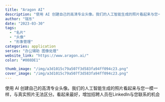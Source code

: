 ```yaml
---
title: "Aragon AI"
description: "使用 AI 创建自己的高清专业头像。我们的人工智能生成的照片看起来与您一模一样，与真实照片无法区分。看起来最好，增加招聘"
author: "瑞东"
date: "2023-03-30"
tags:
  - "名片"
  - "头像"
  - "形象管理"
categories: application
series: "办公辅助 图像处理"
website_link: "https://www.aragon.ai/"
color: "#008DE1"

thumb_image: "/img/a3d1015c79a507f3d583fa94ff094c23.png"
cover_image: "/img/a3d1015c79a507f3d583fa94ff094c23.png"
---
```


使用 AI 创建自己的高清专业头像。我们的人工智能生成的照片看起来与您一模一样，与真实照片无法区分。看起来最好，增加招聘人员在LinkedIn与您联系的机会